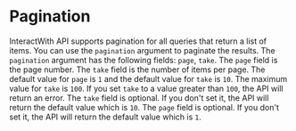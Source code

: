 # Pagination

InteractWith API supports pagination for all queries that return a list of items. You can use the `pagination` argument to paginate the results. The `pagination` argument has the following fields: `page`, `take`. The `page` field is the page number. The `take` field is the number of items per page. The default value for `page` is `1` and the default value for `take` is `10`. The maximum value for `take` is `100`. If you set `take` to a value greater than `100`, the API will return an error. The `take` field is optional. If you don't set it, the API will return the default value which is `10`. The `page` field is optional. If you don't set it, the API will return the default value which is `1`.